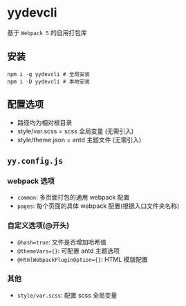 # yydevcli

基于 `Webpack 5` 的自用打包库

## 安装

```shell
npm i -g yydevcli # 全局安装
npm i -D yydevcli # 本地安装
```

## 配置选项

- 路径均为相对根目录
- style/var.scss = scss 全局变量 (无需引入)
- style/theme.json = antd 主题文件 (无需引入)

## `yy.config.js`

### webpack 选项

- `common`: 多页面打包的通用 webpack 配置
- `pages`: 每个页面的具体 webpack 配置(根据入口文件夹名称)

### 自定义选项(@开头)

- `@hash=true`: 文件是否增加哈希值
- `@themeVars={}`: 可配置 antd 主题选项
- `@HtmlWebpackPluginOption={}`: HTML 模版配置

### 其他

- `style/var.scss`: 配置 scss 全局变量
